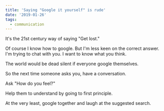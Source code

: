 ```yaml
---
title: 'Saying "Google it yourself" is rude'
date: '2019-01-26'
tags:
  - communication
---
```


It's the 21st century way of saying "Get lost."

Of course I know how to google. But I'm less keen on the correct answer. I'm trying to chat with you. I want to know what you think.

The world would be dead silent if everyone google themselves.

So the next time someone asks you, have a conversation.

Ask "How do you feel?"

Help them to understand by going to first principle.

At the very least, google together and laugh at the suggested search.
